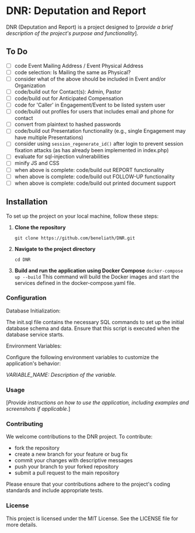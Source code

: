 # DNR: Deputation and Report

DNR (Deputation and Report) is a project designed to [*provide a brief description of the project's purpose and functionality*].

## To Do

- [ ] code Event Mailing Address / Event Physical Address
- [ ] code selection: Is Mailing the same as Physical?
- [ ] consider what of the above should be included in Event and/or Organization
- [ ] code/build out for Contact(s): Admin, Pastor
- [ ] code/build out for Anticipated Compensation
- [ ] code for 'Caller' in Engagement/Event to be listed system user
- [ ] code/build out profiles for users that includes email and phone for contact
- [ ] convert from plaintext to hashed passwords
- [ ] code/build out Presentation functionality (e.g., single Engagement may have multiple Presentations)
- [ ] consider using `session_regenerate_id()` after login to prevent session fixation attacks (as has already been implemented in index.php)
- [ ] evaluate for sql-injection vulnerabilities
- [ ] minify JS and CSS
- [ ] when above is complete: code/build out REPORT functionality
- [ ] when above is complete: code/build out FOLLOW-UP functionality
- [ ] when above is complete: code/build out printed document support

## Installation

To set up the project on your local machine, follow these steps:

1. **Clone the repository**

   ```
   git clone https://github.com/beneliath/DNR.git
   ```

2. **Navigate to the project directory**
   ```
   cd DNR
   ```
3. **Build and run the application using Docker Compose**
   `docker-compose up --build`
   This command will build the Docker images and start the services defined in the docker-compose.yaml file.

### Configuration

Database Initialization:

The init.sql file contains the necessary SQL commands to set up the initial database schema and data. Ensure that this script is executed when the database service starts.

Environment Variables:

Configure the following environment variables to customize the application's behavior:

_VARIABLE_NAME: Description of the variable._

### Usage

[*Provide instructions on how to use the application, including examples and screenshots if applicable.*]

### Contributing

We welcome contributions to the DNR project. To contribute:

- fork the repository
- create a new branch for your feature or bug fix
- commit your changes with descriptive messages
- push your branch to your forked repository
- submit a pull request to the main repository

Please ensure that your contributions adhere to the project's coding standards and include appropriate tests.

### License

This project is licensed under the MIT License. See the LICENSE file for more details.
